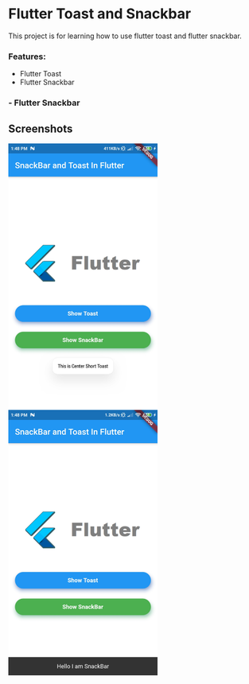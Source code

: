 # Flutter Toast and Snackbar

This project is for learning how to use flutter toast and flutter snackbar.

### Features:
- Flutter Toast
- Flutter Snackbar
    
### - Flutter Snackbar
 
## Screenshots
<img src="screenshots/toast.jpg" width="300"> &nbsp;&nbsp;&nbsp;&nbsp;&nbsp;&nbsp;&nbsp;&nbsp;&nbsp;&nbsp; <img src="screenshots/snackbar.jpg" width="300">
